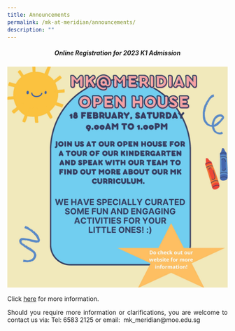 ```yaml
---
title: Announcements
permalink: /mk-at-meridian/announcements/
description: ""
---
```

<h5 align = "center">Online Registration for 2023 K1 Admission</h5>

<img src="/images/MK@Meridian/2023/OH%20details%20to%20be%20posted%20on%20PG.jpg">


<p align = "justify"> Click <a href = "/files/MK/2023/2023%20MK%20Open%20House%20-%20Letter%20to%20Parents_.pdf">here</a> for more information.</p>

<p align = "justify">Should you require more information or clarifications, you are welcome to contact us via:
Tel: 6583 2125 or email:  mk_meridian@moe.edu.sg</p>
